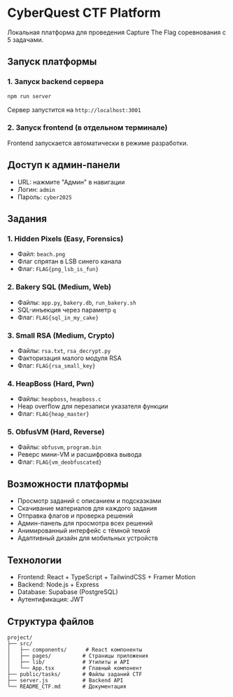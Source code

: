# CyberQuest CTF Platform

Локальная платформа для проведения Capture The Flag соревнования с 5 задачами.

## Запуск платформы

### 1. Запуск backend сервера

```bash
npm run server
```

Сервер запустится на `http://localhost:3001`

### 2. Запуск frontend (в отдельном терминале)

Frontend запускается автоматически в режиме разработки.

## Доступ к админ-панели

- URL: нажмите "Админ" в навигации
- Логин: `admin`
- Пароль: `cyber2025`

## Задания

### 1. Hidden Pixels (Easy, Forensics)
- Файл: `beach.png`
- Флаг спрятан в LSB синего канала
- Флаг: `FLAG{png_lsb_is_fun}`

### 2. Bakery SQL (Medium, Web)
- Файлы: `app.py`, `bakery.db`, `run_bakery.sh`
- SQL-инъекция через параметр `q`
- Флаг: `FLAG{sql_in_my_cake}`

### 3. Small RSA (Medium, Crypto)
- Файлы: `rsa.txt`, `rsa_decrypt.py`
- Факторизация малого модуля RSA
- Флаг: `FLAG{rsa_small_key}`

### 4. HeapBoss (Hard, Pwn)
- Файлы: `heapboss`, `heapboss.c`
- Heap overflow для перезаписи указателя функции
- Флаг: `FLAG{heap_master}`

### 5. ObfusVM (Hard, Reverse)
- Файлы: `obfusvm`, `program.bin`
- Реверс мини-VM и расшифровка вывода
- Флаг: `FLAG{vm_deobfuscated}`

## Возможности платформы

- Просмотр заданий с описанием и подсказками
- Скачивание материалов для каждого задания
- Отправка флагов и проверка решений
- Админ-панель для просмотра всех решений
- Анимированный интерфейс с тёмной темой
- Адаптивный дизайн для мобильных устройств

## Технологии

- Frontend: React + TypeScript + TailwindCSS + Framer Motion
- Backend: Node.js + Express
- Database: Supabase (PostgreSQL)
- Аутентификация: JWT

## Структура файлов

```
project/
├── src/
│   ├── components/      # React компоненты
│   ├── pages/          # Страницы приложения
│   ├── lib/            # Утилиты и API
│   └── App.tsx         # Главный компонент
├── public/tasks/       # Файлы заданий CTF
├── server.js           # Backend API
└── README_CTF.md       # Документация
```
